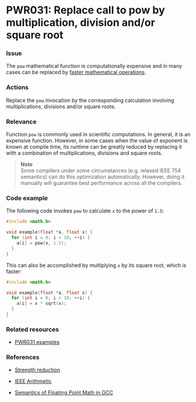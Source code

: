 # PWR031: Replace call to pow by multiplication, division and/or square root

### Issue

The `pow` mathematical function is computationally expensive and in many cases
can be replaced by
[faster mathematical operations](../../Glossary/Strength-reduction.md).

### Actions

Replace the `pow` invocation by the corresponding calculation involving
multiplications, divisions and/or square roots.

### Relevance

Function `pow` is commonly used in scientific computations. In general, it is an
expensive function. However, in some cases when the value of exponent is known
at compile time, its runtime can be greatly reduced by replacing it with a
combination of multiplications, divisions and square roots.

>**Note**  
>Some compilers under some circumstances (e.g. relaxed IEEE 754 semantics) can
>do this optimization automatically. However, doing it manually will guarantee
>best performance across all the compilers.

### Code example

The following code invokes `pow` to calculate `x` to the power of `1.5`:

```c
#include <math.h>

void example(float *a, float x) {
  for (int i = 0; i < 10; ++i) {
    a[i] = pow(x, 1.5);
  }
}
```

This can also be accomplished by multiplying `x` by its square root, which is
faster:

```c
#include <math.h>

void example(float *a, float x) {
  for (int i = 0; i < 10; ++i) {
    a[i] = x * sqrt(x);
  }
}
```

### Related resources

* [PWR031 examples](../PWR031/)

### References

* [Strength reduction](../../Glossary/Strength-reduction.md)

* [IEEE Arithmetic](https://docs.oracle.com/cd/E19957-01/806-3568/ncg_math.html#:~:text=IEEE%20754%20specifies%20exactly%20the,defined%20by%20the%20IEEE%20standard)

* [Semantics of Floating Point Math in GCC](https://gcc.gnu.org/wiki/FloatingPointMath)
